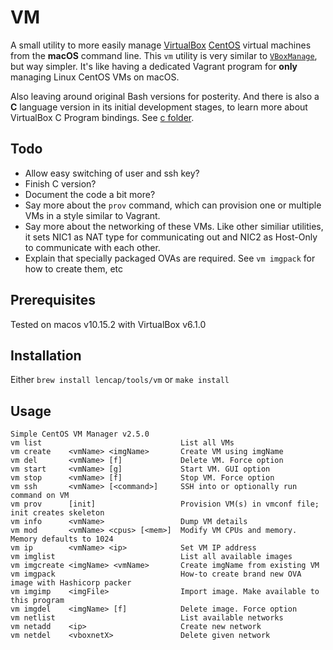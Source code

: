 # VM
A small utility to more easily manage [VirtualBox](https://www.virtualbox.org/) [CentOS](https://www.centos.org/) virtual machines from the __macOS__ command line. This `vm` utility is very similar to [`VBoxManage`](https://www.virtualbox.org/manual/ch08.html), but way simpler. It's like having a dedicated Vagrant program for __only__ managing Linux CentOS VMs on macOS.

Also leaving around original Bash versions for posterity. And there is also a __C__ language version in its initial development stages, to learn more about VirtualBox C Program bindings. See [c folder](https://github.com/lencap/vm/tree/master/c).

## Todo
- Allow easy switching of user and ssh key?
- Finish C version?
- Document the code a bit more?
- Say more about the `prov` command, which can provision one or multiple VMs in a style similar to Vagrant.
- Say more about the networking of these VMs. Like other similiar utilities, it sets NIC1 as NAT type for communicating out and NIC2 as Host-Only to communicate with each other.
- Explain that specially packaged OVAs are required. See `vm imgpack` for how to create them, etc

## Prerequisites
Tested on macos v10.15.2 with VirtualBox v6.1.0

## Installation
Either `brew install lencap/tools/vm` or `make install`

## Usage
```
Simple CentOS VM Manager v2.5.0
vm list                               List all VMs
vm create    <vmName> <imgName>       Create VM using imgName
vm del       <vmName> [f]             Delete VM. Force option
vm start     <vmName> [g]             Start VM. GUI option
vm stop      <vmName> [f]             Stop VM. Force option
vm ssh       <vmName> [<command>]     SSH into or optionally run command on VM
vm prov      [init]                   Provision VM(s) in vmconf file; init creates skeleton
vm info      <vmName>                 Dump VM details
vm mod       <vmName> <cpus> [<mem>]  Modify VM CPUs and memory. Memory defaults to 1024
vm ip        <vmName> <ip>            Set VM IP address
vm imglist                            List all available images
vm imgcreate <imgName> <vmName>       Create imgName from existing VM
vm imgpack                            How-to create brand new OVA image with Hashicorp packer
vm imgimp    <imgFile>                Import image. Make available to this program
vm imgdel    <imgName> [f]            Delete image. Force option
vm netlist                            List available networks
vm netadd    <ip>                     Create new network
vm netdel    <vboxnetX>               Delete given network
```
